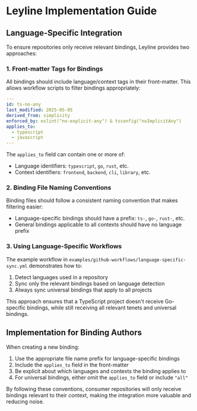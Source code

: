 # Leyline Implementation Guide

## Language-Specific Integration

To ensure repositories only receive relevant bindings, Leyline provides two approaches:

### 1. Front-matter Tags for Bindings

All bindings should include language/context tags in their front-matter. This allows
workflow scripts to filter bindings appropriately:

```yaml
---
id: ts-no-any
last_modified: 2025-05-05
derived_from: simplicity
enforced_by: eslint("no-explicit-any") & tsconfig("noImplicitAny")
applies_to:
  - typescript
  - javascript
---
```

The `applies_to` field can contain one or more of:

- Language identifiers: `typescript`, `go`, `rust`, etc.
- Context identifiers: `frontend`, `backend`, `cli`, `library`, etc.

### 2. Binding File Naming Conventions

Binding files should follow a consistent naming convention that makes filtering easier:

- Language-specific bindings should have a prefix: `ts-`, `go-`, `rust-`, etc.
- General bindings applicable to all contexts should have no language prefix

### 3. Using Language-Specific Workflows

The example workflow in `examples/github-workflows/language-specific-sync.yml`
demonstrates how to:

1. Detect languages used in a repository
1. Sync only the relevant bindings based on language detection
1. Always sync universal bindings that apply to all projects

This approach ensures that a TypeScript project doesn't receive Go-specific bindings,
while still receiving all relevant tenets and universal bindings.

## Implementation for Binding Authors

When creating a new binding:

1. Use the appropriate file name prefix for language-specific bindings
1. Include the `applies_to` field in the front-matter
1. Be explicit about which languages and contexts the binding applies to
1. For universal bindings, either omit the `applies_to` field or include `"all"`

By following these conventions, consumer repositories will only receive bindings
relevant to their context, making the integration more valuable and reducing noise.
